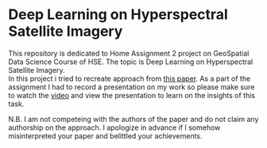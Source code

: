 # Deep Learning on Hyperspectral Satellite Imagery

This repository is dedicated to Home Assignment 2 project on GeoSpatial Data Science Course of HSE. The topic is Deep Learning on Hyperspectral Satellite Imagery.  
In this project i tried to recreate approach from [this paper](https://ieeexplore.ieee.org/document/9259864).  As a part of the assignment I had to record a presentation on my work so please make sure to watch the [video](https://youtu.be/kea_MU6g6Os) and view the presentation to learn on the insights of this task.  
  
N.B. I am not competeing with the authors of the paper and do not claim any authorship on the approach. I apologize in advance if I somehow misinterpreted your paper and belittled your achievements.
